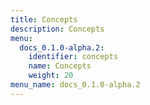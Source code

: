 ```yaml
---
title: Concepts
description: Concepts
menu:
  docs_0.1.0-alpha.2:
    identifier: concepts
    name: Concepts
    weight: 20
menu_name: docs_0.1.0-alpha.2
---
```

